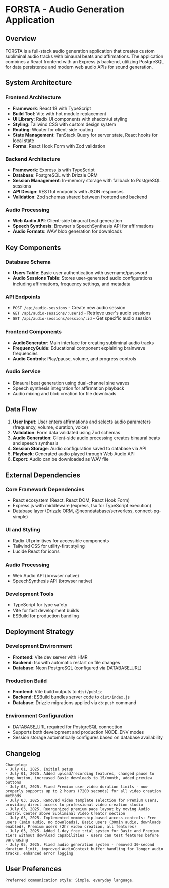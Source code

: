 # FORSTA - Audio Generation Application

## Overview

FORSTA is a full-stack audio generation application that creates custom subliminal audio tracks with binaural beats and affirmations. The application combines a React frontend with an Express.js backend, utilizing PostgreSQL for data persistence and modern web audio APIs for sound generation.

## System Architecture

### Frontend Architecture
- **Framework**: React 18 with TypeScript
- **Build Tool**: Vite with hot module replacement
- **UI Library**: Radix UI components with shadcn/ui styling
- **Styling**: Tailwind CSS with custom design system
- **Routing**: Wouter for client-side routing
- **State Management**: TanStack Query for server state, React hooks for local state
- **Forms**: React Hook Form with Zod validation

### Backend Architecture
- **Framework**: Express.js with TypeScript
- **Database**: PostgreSQL with Drizzle ORM
- **Session Management**: In-memory storage with fallback to PostgreSQL sessions
- **API Design**: RESTful endpoints with JSON responses
- **Validation**: Zod schemas shared between frontend and backend

### Audio Processing
- **Web Audio API**: Client-side binaural beat generation
- **Speech Synthesis**: Browser's SpeechSynthesis API for affirmations
- **Audio Formats**: WAV blob generation for downloads

## Key Components

### Database Schema
- **Users Table**: Basic user authentication with username/password
- **Audio Sessions Table**: Stores user-generated audio configurations including affirmations, frequency settings, and metadata

### API Endpoints
- `POST /api/audio-sessions` - Create new audio session
- `GET /api/audio-sessions/:userId` - Retrieve user's audio sessions  
- `GET /api/audio-sessions/session/:id` - Get specific audio session

### Frontend Components
- **AudioGenerator**: Main interface for creating subliminal audio tracks
- **FrequencyGuide**: Educational component explaining brainwave frequencies
- **Audio Controls**: Play/pause, volume, and progress controls

### Audio Service
- Binaural beat generation using dual-channel sine waves
- Speech synthesis integration for affirmation playback
- Audio mixing and blob creation for file downloads

## Data Flow

1. **User Input**: User enters affirmations and selects audio parameters (frequency, volume, duration, voice)
2. **Validation**: Form data validated using Zod schemas
3. **Audio Generation**: Client-side audio processing creates binaural beats and speech synthesis
4. **Session Storage**: Audio configuration saved to database via API
5. **Playback**: Generated audio played through Web Audio API
6. **Export**: Audio can be downloaded as WAV file

## External Dependencies

### Core Framework Dependencies
- React ecosystem (React, React DOM, React Hook Form)
- Express.js with middleware (express, tsx for TypeScript execution)
- Database layer (Drizzle ORM, @neondatabase/serverless, connect-pg-simple)

### UI and Styling
- Radix UI primitives for accessible components
- Tailwind CSS for utility-first styling
- Lucide React for icons

### Audio Processing
- Web Audio API (browser native)
- SpeechSynthesis API (browser native)

### Development Tools
- TypeScript for type safety
- Vite for fast development builds
- ESBuild for production bundling

## Deployment Strategy

### Development Environment
- **Frontend**: Vite dev server with HMR
- **Backend**: tsx with automatic restart on file changes
- **Database**: Neon PostgreSQL (configured via DATABASE_URL)

### Production Build
- **Frontend**: Vite build outputs to `dist/public`
- **Backend**: ESBuild bundles server code to `dist/index.js`
- **Database**: Drizzle migrations applied via `db:push` command

### Environment Configuration
- DATABASE_URL required for PostgreSQL connection
- Supports both development and production NODE_ENV modes
- Session storage automatically configures based on database availability

## Changelog

```
Changelog:
- July 01, 2025. Initial setup
- July 01, 2025. Added upload/recording features, changed pause to stop button, increased Basic downloads to 15/month, added preview buttons
- July 03, 2025. Fixed Premium user video duration limits - now properly supports up to 2 hours (7200 seconds) for all video creation methods
- July 03, 2025. Removed video template selection for Premium users, providing direct access to professional video creation studio
- July 03, 2025. Reorganized premium page layout by moving Audio Control Center above Subliminal Video Creator section
- July 03, 2025. Implemented membership-based access controls: Free users (1min audio, no downloads), Basic users (30min audio, downloads enabled), Premium users (2hr video creation, all features)
- July 03, 2025. Added 1-day free trial system for Basic and Premium tiers without download capabilities - users can test features before purchasing
- July 05, 2025. Fixed audio generation system - removed 30-second duration limit, improved AudioContext buffer handling for longer audio tracks, enhanced error logging
```

## User Preferences

```
Preferred communication style: Simple, everyday language.
```